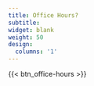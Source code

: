 ```yaml
---
title: Office Hours?
subtitle:
widget: blank
weight: 50
design:
  columns: '1'
---
```


{{< btn_office-hours >}}
